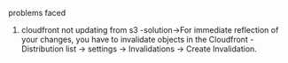 problems faced
1. cloudfront not updating from s3 
  -solution->For immediate reflection of your changes, you have to invalidate objects in the Cloudfront - Distribution list -> settings -> Invalidations -> Create Invalidation.